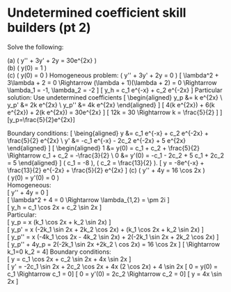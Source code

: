 # Undetermined coefficient skill builders (pt 2)
Solve the following:

(a) \( y'' + 3y' + 2y = 30e^{2x} \)  
(b) \( y(0) = 1 \)  
(c) \( y(0) = 0 \)
Homogeneous problem: \( y'' + 3y' + 2y = 0 \)
\[ \lambda^2 + 3\lambda + 2 = 0 \Rightarrow (\lambda + 1)(\lambda + 2) = 0 \Rightarrow \lambda_1 = -1, \lambda_2 = -2 \]
\[ y_h = c_1 e^{-x} + c_2 e^{-2x} \]
Particular solution: Use undetermined coefficients
\[
\begin{aligned}
y_p &= k e^{2x} \\
y_p' &= 2k e^{2x} \\
y_p'' &= 4k e^{2x}
\end{aligned}
\]
\[ 4(k e^{2x}) + 6(k e^{2x}) + 2(k e^{2x}) = 30e^{2x} \]
\[ 12k = 30 \Rightarrow k = \frac{5}{2} \]
\][y_p=\frac{5}{2}e^{2x}\]

Boundary conditions:
\[
\being{aligned}
y &= c_1 e^{-x} + c_2 e^{-2x} + \frac{5}{2} e^{2x} \\
y' &= -c_1 e^{-x} - 2c_2 e^{-2x} + 5 e^{2x}
\end{aligned}
\]
\[
\begin{aligned}
1 &= y(0) = c_1 + c_2 + \frac{5}{2} \Rightarrow c_1 + c_2 = -\frac{3}{2} \\
0 &= y'(0) = -c_1 - 2c_2 + 5  c_1 + 2c_2 = 5
\end{aligned}
\]
\( c_1 = -8 \), \( c_2 = \frac{13}{2} \).
\[ y = -8e^{-x} + \frac{13}{2} e^{-2x} + \frac{5}{2} e^{2x} \]
(c) \( y'' + 4y = 16 \cos 2x \)  
\( y(0) = y'(0) = 0 \)  
Homogeneous:  
\[ y'' + 4y = 0 \]  
\[ \lambda^2 + 4 = 0 \Rightarrow \lambda_{1,2} = \pm 2i \]  
\[ y_h = c_1 \cos 2x + c_2 \sin 2x \]  
Particular:  
\[ y_p = x (k_1 \cos 2x + k_2 \sin 2x) \]  
\[ y_p' = x (-2k_1 \sin 2x + 2k_2 \cos 2x) + (k_1 \cos 2x + k_2 \sin 2x) \]  
\[ y_p'' = x (-4k_1 \cos 2x - 4k_2 \sin 2x) + 2(-2k_1 \sin 2x + 2k_2 \cos 2x) \]  
\[ y_p'' + 4y_p = 2(-2k_1 \sin 2x +2k_2 \ cos 2x) = 16 \cos 2x \]
\[ \Rightarrow k_1=0  k_2 = 4\] 
Boundary conditions:  
\[ y = c_1 \cos 2x + c_2 \sin 2x + 4x \sin 2x \]  
\[ y' = -2c_1 \sin 2x + 2c_2 \cos 2x + 4x (2 \cos 2x) + 4 \sin 2x
\[ 0 = y(0) = c_1 \Rightarrow c_1 = 0\]
\[ 0 = y'(0) = 2c_2 \Rightarrow c_2 = 0\]
\[ y = 4x \sin 2x \]